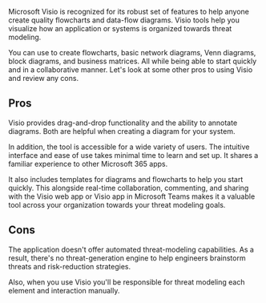 Microsoft Visio is recognized for its robust set of features to help anyone create quality flowcharts and data-flow diagrams. Visio tools help you visualize how an application or systems is organized towards threat modeling.

You can use to create flowcharts, basic network diagrams, Venn diagrams, block diagrams, and business matrices. All while being able to start quickly and in a collaborative manner. Let's look at some other pros to using Visio and review any cons.

## Pros

Visio provides drag-and-drop functionality and the ability to annotate diagrams. Both are helpful when creating a diagram for your system.

In addition, the tool is accessible for a wide variety of users. The intuitive interface and ease of use takes minimal time to learn and set up. It shares a familiar experience to other Microsoft 365 apps.

It also includes templates for diagrams and flowcharts to help you start quickly. This alongside real-time collaboration, commenting, and sharing with the Visio web app or Visio app in Microsoft Teams makes it a valuable tool across your organization towards your threat modeling goals.

## Cons

The application doesn't offer automated threat-modeling capabilities. As a result, there's no threat-generation engine to help engineers brainstorm threats and risk-reduction strategies.

Also, when you use Visio you'll be responsible for threat modeling each element and interaction manually.
